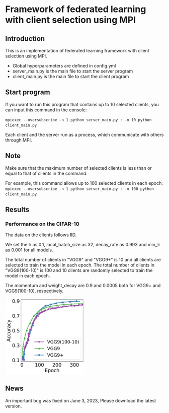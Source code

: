 # Framework of federated learning with client selection using MPI

## Introduction

This is an implementation of federated learning framework with client selection using MPI.

* Global hyperparameters are defined in config.yml
* server_main.py is the main file to start the server program
* client_main.py is the main file to start the client program

## Start program

If you want to run this program that contains up to 10 selected clients, you can input this command in the console:

``
mpiexec --oversubscribe -n 1 python server_main.py : -n 10 python client_main.py
``

Each client and the server run as a process, which communicate with others through MPI.


## Note

Make sure that the maximum number of selected clients is less than or equal to that of clients in the command.

For example, this command allows up to 100 selected clients in each epoch:
``
mpiexec --oversubscribe -n 1 python server_main.py : -n 100 python client_main.py
``

## Results

### Performance on the CIFAR-10
The data on the clients follows IID. 

We set the lr as 0.1, local_batch_size as 32, decay_rate as 0.993 and min_lr as 0.001 for all models.

The total number of clients in "VGG9" and "VGG9+" is 10 and all clients are selected to train the model in each epoch. The total number of clients in "VGG9(100-10)" is 100 and 10 clients are randomly selected to train the model in each epoch.

The momentum and weight_decay are 0.9 and 0.0005 both for VGG9+ and VGG9(100-10), respectively.

<img src="https://github.com/slwang-ustc/FL_PS_MPI_client_selection/blob/main/figs/vgg9_cifar10.png" width="50%">

## News
An important bug was fixed on June 3, 2023, Please download the latest version.
